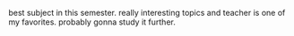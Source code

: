 best subject in this semester. really interesting topics and teacher is one of my favorites. probably gonna study it further.
